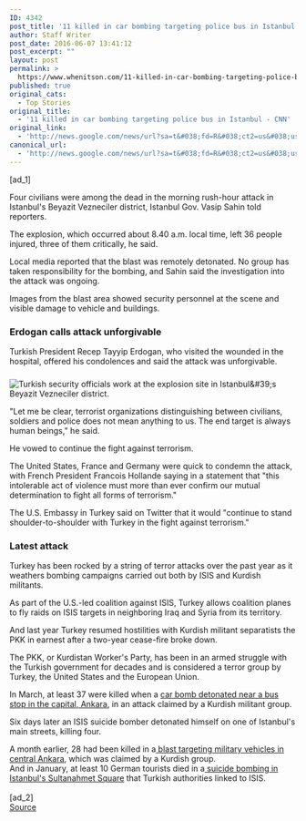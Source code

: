 ```yaml
---
ID: 4342
post_title: '11 killed in car bombing targeting police bus in Istanbul &#8211; CNN'
author: Staff Writer
post_date: 2016-06-07 13:41:12
post_excerpt: ""
layout: post
permalink: >
  https://www.whenitson.com/11-killed-in-car-bombing-targeting-police-bus-in-istanbul-cnn/
published: true
original_cats:
  - Top Stories
original_title:
  - '11 killed in car bombing targeting police bus in Istanbul - CNN'
original_link:
  - 'http://news.google.com/news/url?sa=t&#038;fd=R&#038;ct2=us&#038;usg=AFQjCNFNt_wA3xZEN2x9mUaU3YhOhlb8gQ&#038;clid=c3a7d30bb8a4878e06b80cf16b898331&#038;cid=52779128627231&#038;ei=985WV4CmHcGGwgG_3Z2ABg&#038;url=http://www.cnn.com/2016/06/07/europe/istanbul-car-bomb/'
canonical_url:
  - 'http://news.google.com/news/url?sa=t&#038;fd=R&#038;ct2=us&#038;usg=AFQjCNFNt_wA3xZEN2x9mUaU3YhOhlb8gQ&#038;clid=c3a7d30bb8a4878e06b80cf16b898331&#038;cid=52779128627231&#038;ei=985WV4CmHcGGwgG_3Z2ABg&#038;url=http://www.cnn.com/2016/06/07/europe/istanbul-car-bomb/'
---
```

 [ad_1]
<br><p>Four civilians were among the dead in the morning rush-hour attack in Istanbul's Beyazit Vezneciler district, Istanbul Gov. Vasip Sahin told reporters.</p><p>The explosion, which occurred about 8.40 a.m. local time, left 36 people injured, three of them critically, he said.</p><p>Local media reported that the blast was remotely detonated. No group has taken responsibility for the bombing, and Sahin said the investigation into the attack was ongoing. </p><div readability="78.46434169279"><p>Images from the blast area showed security personnel at the scene and visible damage to vehicle and buildings.</p><p><h3>Erdogan calls attack unforgivable</h3></p><p>Turkish President Recep Tayyip Erdogan, who visited the wounded in the hospital, offered his condolences and said the attack was unforgivable.</p><div class="el__embedded el__embedded--expandable"><div class="el__image--expandable js__image--expandable"><div readability="6"><img class="media__image media__image--responsive" alt="Turkish security officials work at the explosion site in Istanbul&amp;#39;s Beyazit Vezneciler district. " data-src-mini="http://i2.cdn.turner.com/cnnnext/dam/assets/160607090729-turkey-istanbul-blast-small-169.jpg" data-src-xsmall="http://i2.cdn.turner.com/cnnnext/dam/assets/160607090729-turkey-istanbul-blast-medium-plus-169.jpg" data-src-small="http://www.whenitson.com/wp-content/uploads/2016/06/11-killed-in-car-bombing-targeting-police-bus-in-Istanbul-CNN.jpg" data-src-medium="http://i2.cdn.turner.com/cnnnext/dam/assets/160607090729-turkey-istanbul-blast-exlarge-169.jpg" data-src-large="http://i2.cdn.turner.com/cnnnext/dam/assets/160607090729-turkey-istanbul-blast-super-169.jpg" data-src-full16x9="http://i2.cdn.turner.com/cnnnext/dam/assets/160607090729-turkey-istanbul-blast-full-169.jpg" data-src-mini1x1="http://i2.cdn.turner.com/cnnnext/dam/assets/160607090729-turkey-istanbul-blast-small-11.jpg" data-demand-load="not-loaded" data-eq-pts="mini: 0,  xsmall: 221,  small: 308,  medium: 461,  large:  781" src="data:image/gif;base64,R0lGODlhEAAJAJEAAAAAAP///////wAAACH5BAEAAAIALAAAAAAQAAkAAAIKlI+py+0Po5yUFQA7"/><noscript><img alt="Turkish security officials work at the explosion site in Istanbul&amp;#39;s Beyazit Vezneciler district. " class="media__image" src="http://www.whenitson.com/wp-content/uploads/2016/06/11-killed-in-car-bombing-targeting-police-bus-in-Istanbul-CNN.jpg"/></noscript></div></div></div><p>"Let me be clear, terrorist organizations distinguishing between civilians, soldiers and police does not mean anything to us. The end target is always human beings," he said.</p><p>He vowed to continue the fight against terrorism.</p><p>The United States, France and Germany were quick to condemn the attack, with French President Francois Hollande saying in a statement that "this intolerable act of violence must more than ever confirm our mutual determination to fight all forms of terrorism."</p><p>The U.S. Embassy in Turkey said on Twitter that it would "continue to stand shoulder-to-shoulder with Turkey in the fight against terrorism."</p><p><h3>Latest attack</h3></p><p>Turkey has been rocked by a string of terror attacks over the past year as it weathers bombing campaigns carried out both by ISIS and Kurdish militants.</p><p>As part of the U.S.-led coalition against ISIS, Turkey allows coalition planes to fly raids on ISIS targets in neighboring Iraq and Syria from its territory.</p><p>And last year Turkey resumed hostilities with Kurdish militant separatists the PKK in earnest after a two-year cease-fire broke down.</p><p>The PKK, or Kurdistan Worker's Party, has been in an armed struggle with the Turkish government for decades and is considered a terror group by Turkey, the United States and the European Union.</p><div class="zn-body__paragraph" readability="22.228187919463">In March, at least 37 were killed when a <a href="http://www.cnn.com/2016/03/17/world/ankara-blast/" target="_blank">car bomb detonated near a bus stop in the capital, Ankara</a>, in an attack claimed by a Kurdish militant group.</div><p>Six days later an ISIS suicide bomber detonated himself on one of Istanbul's main streets, killing four. </p><div class="zn-body__paragraph" readability="21.984732824427">A month earlier, 28 had been killed in a<a href="http://www.cnn.com/2016/02/17/asia/turkey-ankara-explosion/" target="_blank"> blast targeting military vehicles in central Ankara</a>, which was claimed by a Kurdish group.</div><div class="zn-body__paragraph" readability="23.251748251748">And in January, at least 10 German tourists died in a<a href="http://www.cnn.com/2016/01/13/europe/turkey-istanbul-explosion/" target="_blank"> suicide bombing in Istanbul's Sultanahmet Square</a> that Turkish authorities linked to ISIS.</div></div>
<br>[ad_2]
<br><a href="http://news.google.com/news/url?sa=t&#038;fd=R&#038;ct2=us&#038;usg=AFQjCNFNt_wA3xZEN2x9mUaU3YhOhlb8gQ&#038;clid=c3a7d30bb8a4878e06b80cf16b898331&#038;cid=52779128627231&#038;ei=985WV4CmHcGGwgG_3Z2ABg&#038;url=http://www.cnn.com/2016/06/07/europe/istanbul-car-bomb/">Source </a>